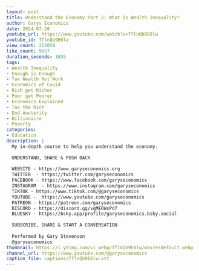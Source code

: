 ```yaml
---
layout: post
title: Understand the Economy Part 2: What Is Wealth Inequality?
author: Garys Economics
date: 2024-07-28
youtube_url: https://www.youtube.com/watch?v=TflnQb9E6lw
youtube_id: TflnQb9E6lw
view_count: 252058
like_count: 9657
duration_seconds: 1655
tags:
- Wealth Inequality
- Enough is Enough
- Tax Wealth Not Work
- Economics of Covid
- Rich get Richer
- Poor get Poorer
- Economics Explained
- Tax the Rich
- End Austerity
- Billionaire
- Poverty
categories:
- Education
description: |
  My in-depth course to help you understand the economy.
  
  UNDERSTAND, SHARE & PUSH BACK
  
  WEBSITE - https://www.garyseconomics.org
  TWITTER  - https://twitter.com/garyseconomics
  FACEBOOK - https://www.facebook.com/garyseconomics
  INSTAGRAM  - https://www.instagram.com/garyseconomics
  TIKTOK - https://www.tiktok.com/@garyseconomics
  YOUTUBE -  https://www.youtube.com/garyseconomics
  PATREON - https://patreon.com/garyseconomics
  DISCORD - https://discord.gg/vqME6WsPd7
  BLUESKY - https://bsky.app/profile/garyseconomics.bsky.social
  
  SUBSCRIBE, SHARE & START A CONVERSATION
  
  Performed by Gary Stevenson
  @garyseconomics
thumbnail: https://i.ytimg.com/vi_webp/TflnQb9E6lw/maxresdefault.webp
channel_url: https://www.youtube.com/@garyseconomics
caption_file: captions/TflnQb9E6lw.vtt
---
```

